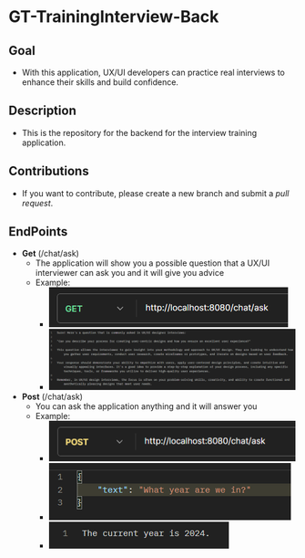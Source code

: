 # GT-TrainingInterview-Back

## Goal

- With this application, UX/UI developers can practice real interviews to enhance their skills and build confidence.


## Description
- This is the repository for the backend for the interview training application.

## Contributions
- If you want to contribute, please create a new branch and submit a *pull request*.

## EndPoints
- **Get** (/chat/ask)
    - The application will show you a possible question that a UX/UI interviewer can ask you and it will give you advice
    - Example:
        - ![alt text](ReadMe_Images/image.png)
        - ![alt text](ReadMe_Images/image-1.png)
- **Post** (/chat/ask)
    - You can ask the application anything and it will answer you
    - Example:
        - ![alt text](ReadMe_Images/image-2.png)
        - ![alt text](ReadMe_Images/image-3.png)
        - ![alt text](ReadMe_Images/image-4.png)
